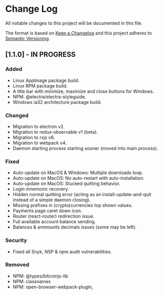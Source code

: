 # Change Log

All notable changes to this project will be documented in this file.

The format is based on [Keep a Changelog](http://keepachangelog.com/en/1.0.0/)
and this project adheres to [Semantic Versioning](http://semver.org/spec/v2.0.0.html).

## [1.1.0] - IN PROGRESS

### Added
- Linux AppImage package build.
- Linux RPM package build.
- A title bar with minimize, maximize and close buttons for Windows.
- NPM: @electra/electra-styleguide.
- Windows ia32 architecture package build.

### Changed
- Migration to electron v2.
- Migration to redux-observable v1 (beta).
- Migration to rxjs v6.
- Migration to webpack v4.
- Daemon starting process starting sooner (moved into main process).

### Fixed
- Auto-update on MacOS & Windows: Multiple downloads loop.
- Auto-update on MacOS: No auto-restart with auto-installation.
- Auto-update on MacOS: Stucked quitting behavior.
- Login mnemonic recovery.
- Hidden normal quitting error (acting as an install-update-and-quit instead of a simple daemon closing).
- Missing prefixes in (crypto)currencies top shown values.
- Payments page caret down icon.
- Router (react-router) redirection issue.
- Full available account balance sending.
- Balances & ammounts decimals issues (some may be left).

### Security
- Fixed all Snyk, NSP & npm audit vulnerabilities.

### Removed
- NPM: @types/bitcoinjs-lib
- NPM: classnames
- NPM: open-browser-webpack-plugin,
